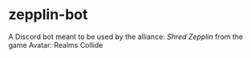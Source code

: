 # zepplin-bot
A Discord bot meant to be used by the alliance: *Shred Zepplin* from the game Avatar: Realms Collide
